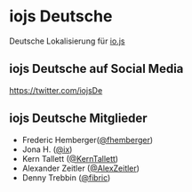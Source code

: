 # iojs Deutsche

Deutsche Lokalisierung für [io.js](http://iojs.org)

## iojs Deutsche auf Social Media

https://twitter.com/iojsDe

## iojs Deutsche Mitglieder

- Frederic Hemberger([@fhemberger](https://github.com/fhemberger))
- Jona H. ([@ix](https://github.com/ix))
- Kern Tallett ([@KernTallett](https://github.com/KernTallett))
- Alexander Zeitler ([@AlexZeitler](https://github.com/AlexZeitler))
- Denny Trebbin ([@fibric](https://github.com/fibric))

